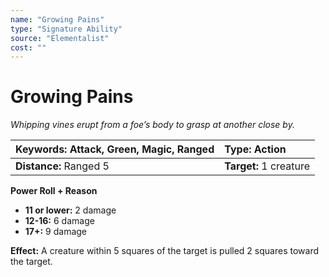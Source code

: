 ```yaml
---
name: "Growing Pains"
type: "Signature Ability"
source: "Elementalist"
cost: ""
---
```


# Growing Pains

*Whipping vines erupt from a foe’s body to grasp at another close by.*

| **Keywords:** Attack, Green, Magic, Ranged | **Type:** Action |
| :-- | :-- |
| **Distance:** Ranged 5 | **Target:** 1 creature |

**Power Roll + Reason**

- **11 or lower:** 2 damage
- **12-16:** 6 damage
- **17+:** 9 damage

**Effect:** A creature within 5 squares of the target is pulled 2 squares toward the target.
